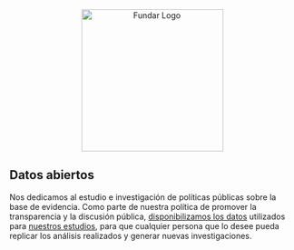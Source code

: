 <div align='center'>
<a href="https://fund.ar/">
  <picture>
    <source 
      srcset="https://github.com/user-attachments/assets/72771334-34a5-475a-a215-231ec521f6ed"" 
      media="(prefers-color-scheme: light)">
    <source 
      srcset="https://github.com/user-attachments/assets/33f4fcb3-f3be-4742-8c5b-a018e687164d" 
      media="(prefers-color-scheme: dark)">
    <img 
      alt="Fundar Logo" 
      width="250">
  </picture>
</a>
</div>


## Datos abiertos

Nos dedicamos al estudio e investigación de políticas públicas sobre la base de evidencia. Como parte de nuestra política de promover la transparencia y la discusión pública, [disponibilizamos los datos](https://zenodo.org/communities/datos-fundar/) utilizados para [nuestros estudios](https://fund.ar/datos-abiertos/), para que cualquier persona que lo desee pueda replicar los análisis realizados y generar nuevas investigaciones.
